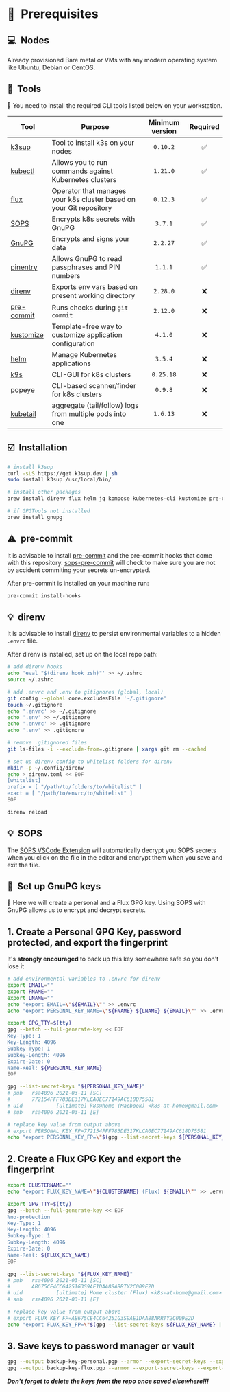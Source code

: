 # :memo:&nbsp; Prerequisites

## :computer:&nbsp; Nodes

Already provisioned Bare metal or VMs with any modern operating system like Ubuntu, Debian or
CentOS.

## :wrench:&nbsp; Tools

:round_pushpin: You need to install the required CLI tools listed below on your workstation.

| Tool                                                               | Purpose                                                             | Minimum version | Required |
| ------------------------------------------------------------------ | ------------------------------------------------------------------- | :-------------: | :------: |
| [k3sup](https://github.com/alexellis/k3sup)                        | Tool to install k3s on your nodes                                   |    `0.10.2`     |    ✅    |
| [kubectl](https://kubernetes.io/docs/tasks/tools/)                 | Allows you to run commands against Kubernetes clusters              |    `1.21.0`     |    ✅    |
| [flux](https://toolkit.fluxcd.io/)                                 | Operator that manages your k8s cluster based on your Git repository |    `0.12.3`     |    ✅    |
| [SOPS](https://github.com/mozilla/sops)                            | Encrypts k8s secrets with GnuPG                                     |     `3.7.1`     |    ✅    |
| [GnuPG](https://gnupg.org/)                                        | Encrypts and signs your data                                        |    `2.2.27`     |    ✅    |
| [pinentry](https://gnupg.org/related_software/pinentry/index.html) | Allows GnuPG to read passphrases and PIN numbers                    |     `1.1.1`     |    ✅    |
| [direnv](https://github.com/direnv/direnv)                         | Exports env vars based on present working directory                 |    `2.28.0`     |    ❌    |
| [pre-commit](https://github.com/pre-commit/pre-commit)             | Runs checks during `git commit`                                     |    `2.12.0`     |    ❌    |
| [kustomize](https://kustomize.io/)                                 | Template-free way to customize application configuration            |     `4.1.0`     |    ❌    |
| [helm](https://helm.sh/)                                           | Manage Kubernetes applications                                      |     `3.5.4`     |    ❌    |
| [k9s](https://k9scli.io/)                                          | CLI-GUI for k8s clusters                                            |    `0.25.18`    |    ❌    |
| [popeye](https://popeyecli.io/)                                    | CLI-based scanner/finder for k8s clusters                           |     `0.9.8`     |    ❌    |
| [kubetail](https://github.com/johanhaleby/kubetail)                | aggregate (tail/follow) logs from multiple pods into one            |    `1.6.13`     |    ❌    |

## :ballot_box_with_check:&nbsp; Installation

```sh
# install k3sup
curl -sLS https://get.k3sup.dev | sh
sudo install k3sup /usr/local/bin/

# install other packages
brew install direnv flux helm jq kompose kubernetes-cli kustomize pre-commit sops

# if GPGTools not installed
brew install gnupg
```

## :warning:&nbsp; pre-commit

It is advisable to install [pre-commit](https://pre-commit.com/) and the pre-commit hooks that come
with this repository. [sops-pre-commit](https://github.com/k8s-at-home/sops-pre-commit) will check
to make sure you are not by accident commiting your secrets un-encrypted.

After pre-commit is installed on your machine run:

```sh
pre-commit install-hooks
```

## :bulb:&nbsp; direnv

It is advisable to install [direnv](https://github.com/direnv/direnv) to persist environmental
variables to a hidden `.envrc` file.

After direnv is installed, set up on the local repo path:

```sh
# add direnv hooks
echo 'eval "$(direnv hook zsh)"' >> ~/.zshrc
source ~/.zshrc

# add .envrc and .env to gitignores (global, local)
git config --global core.excludesFile '~/.gitignore'
touch ~/.gitignore
echo '.envrc' >> ~/.gitignore
echo '.env' >> ~/.gitignore
echo '.envrc' >> .gitignore
echo '.env' >> .gitignore

# remove .gitignored files
git ls-files -i --exclude-from=.gitignore | xargs git rm --cached

# set up direnv config to whitelist folders for direnv
mkdir -p ~/.config/direnv
echo > direnv.toml << EOF
[whitelist]
prefix = [ "/path/to/folders/to/whitelist" ]
exact = [ "/path/to/envrc/to/whitelist" ]
EOF

direnv reload
```

## :bulb:&nbsp; SOPS

The [SOPS VSCode Extension](https://github.com/signageos/vscode-sops) will automatically decrypt you
SOPS secrets when you click on the file in the editor and encrypt them when you save and exit the
file.

## :closed_lock_with_key:&nbsp; Set up GnuPG keys

:round_pushpin: Here we will create a personal and a Flux GPG key. Using SOPS with GnuPG allows us
to encrypt and decrypt secrets.

## 1. Create a Personal GPG Key, password protected, and export the fingerprint

It's **strongly encouraged** to back up this key somewhere safe so you don't lose it

```sh
# add environmental variables to .envrc for direnv
export EMAIL=""
export FNAME=""
export LNAME=""
echo "export EMAIL=\"${EMAIL}\"" >> .envrc
echo "export PERSONAL_KEY_NAME=\"${FNAME} ${LNAME} ${EMAIL}\"" >> .envrc

export GPG_TTY=$(tty)
gpg --batch --full-generate-key << EOF
Key-Type: 1
Key-Length: 4096
Subkey-Type: 1
Subkey-Length: 4096
Expire-Date: 0
Name-Real: ${PERSONAL_KEY_NAME}
EOF

gpg --list-secret-keys "${PERSONAL_KEY_NAME}"
# pub   rsa4096 2021-03-11 [SC]
#       772154FFF783DE317KLCA0EC77149AC618D75581
# uid           [ultimate] k8s@home (Macbook) <k8s-at-home@gmail.com>
# sub   rsa4096 2021-03-11 [E]

# replace key value from output above
# export PERSONAL_KEY_FP=772154FFF783DE317KLCA0EC77149AC618D75581
echo "export PERSONAL_KEY_FP=\"$(gpg --list-secret-keys ${PERSONAL_KEY_NAME} | sed -n '2p' | xargs)\"" >> .envrc
```

## 2. Create a Flux GPG Key and export the fingerprint

```sh
export CLUSTERNAME=""
echo "export FLUX_KEY_NAME=\"${CLUSTERNAME} (Flux) ${EMAIL}\"" >> .envrc

export GPG_TTY=$(tty)
gpg --batch --full-generate-key << EOF
%no-protection
Key-Type: 1
Key-Length: 4096
Subkey-Type: 1
Subkey-Length: 4096
Expire-Date: 0
Name-Real: ${FLUX_KEY_NAME}
EOF

gpg --list-secret-keys "${FLUX_KEY_NAME}"
# pub   rsa4096 2021-03-11 [SC]
#       AB675CE4CC64251G3S9AE1DAA88ARRTY2C009E2D
# uid           [ultimate] Home cluster (Flux) <k8s-at-home@gmail.com>
# sub   rsa4096 2021-03-11 [E]

# replace key value from output above
# export FLUX_KEY_FP=AB675CE4CC64251G3S9AE1DAA88ARRTY2C009E2D
echo "export FLUX_KEY_FP=\"$(gpg --list-secret-keys ${FLUX_KEY_NAME} | sed -n '2p' | xargs)\"" >> .envrc
```

## 3. Save keys to password manager or vault

```sh
gpg --output backup-key-personal.pgp --armor --export-secret-keys --export-options export-backup ${PERSONAL_KEY_NAME}
gpg --output backup-key-flux.pgp --armor --export-secret-keys --export-options export-backup ${FLUX_KEY_NAME}
```

_**Don't forget to delete the keys from the repo once saved elsewhere!!!**_
